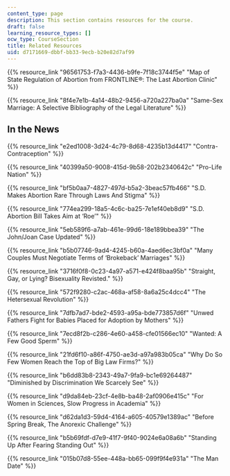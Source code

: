 ```yaml
---
content_type: page
description: This section contains resources for the course.
draft: false
learning_resource_types: []
ocw_type: CourseSection
title: Related Resources
uid: d7171669-dbbf-bb33-9ecb-b20e82d7af99
---
```

{{% resource_link "96561753-f7a3-4436-b9fe-7f18c3744f5e" "Map of State Regulation of Abortion from FRONTLINE®: The Last Abortion Clinic" %}}

{{% resource_link "8f4e7e1b-4a14-48b2-9456-a720a227ba0a" "Same-Sex Marriage: A Selective Bibliography of the Legal Literature" %}}

## In the News

{{% resource_link "e2ed1008-3d24-4c79-8d68-4235b13d4417" "Contra-Contraception" %}}

{{% resource_link "40399a50-9008-415d-9b58-202b2340642c" "Pro-Life Nation" %}}

{{% resource_link "bf5b0aa7-4827-497d-b5a2-3beac57fb466" "S.D. Makes Abortion Rare Through Laws And Stigma" %}}

{{% resource_link "774ea299-18a5-4c6c-ba25-7e1ef40eb8d9" "S.D. Abortion Bill Takes Aim at ‘Roe’" %}}

{{% resource_link "5eb589f6-a7ab-461e-99d6-18e189bbea39" "The John/Joan Case Updated" %}}

{{% resource_link "b5b07746-9ad4-4245-b60a-4aed6ec3bf0a" "Many Couples Must Negotiate Terms of ‘Brokeback’ Marriages" %}}

{{% resource_link "3716f0f8-0c23-4a97-a571-e424f8baa95b" "Straight, Gay, or Lying? Bisexuality Revisted." %}}

{{% resource_link "572f9280-c2ac-468a-af58-8a6a25c4dcc4" "The Hetersexual Revolution" %}}

{{% resource_link "7dfb7ad7-bde2-4593-a95a-bde773857d6f" "Unwed Fathers Fight for Babies Placed for Adoption by Mothers" %}}

{{% resource_link "7ecd8f2b-c286-4e60-a458-cfe01566ec10" "Wanted: A Few Good Sperm" %}}

{{% resource_link "21fd6f10-a86f-4750-ae3d-a97a983b05ca" "Why Do So Few Women Reach the Top of Big Law Firms?" %}}

{{% resource_link "b6dd83b8-2343-49a7-9fa9-bc1e69264487" "Diminished by Discrimination We Scarcely See" %}}

{{% resource_link "d9da84eb-23cf-4e8b-ba48-2af0906e415c" "For Women in Sciences, Slow Progress in Academia" %}}

{{% resource_link "d62da1d3-59d4-4164-a605-40579e1389ac" "Before Spring Break, The Anorexic Challenge" %}}

{{% resource_link "b5b69fdf-d7e9-41f7-9f40-9024e6a08a6b" "Standing Up After Fearing Standing Out" %}}

{{% resource_link "015b07d8-55ee-448a-bb65-099f9f4e931a" "The Man Date" %}}